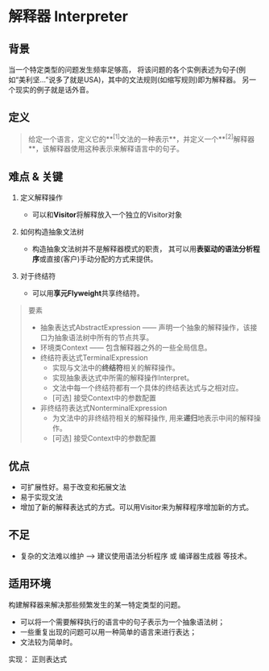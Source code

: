 # 解释器 Interpreter
## 背景
当一个特定类型的问题发生频率足够高， 将该问题的各个实例表述为句子(例如“美利坚...”说多了就是USA)，其中的文法规则(如缩写规则)即为解释器。
另一个现实的例子就是话外音。

## 定义
>给定一个语言，定义它的**<sup>[1]</sup>文法的一种表示**，并定义一个**<sup>[2]</sup>解释器**，该解释器使用这种表示来解释语言中的句子。

## 难点 & 关键
1. 定义解释操作

    + 可以和**Visitor**将解释放入一个独立的Visitor对象
  
2. 如何构造抽象文法树
    
    + 构造抽象文法树并不是解释器模式的职责， 其可以用**表驱动的语法分析程序**或直接(客户)手动分配的方式来提供。
   
3. 对于终结符

    + 可以用**享元Flyweight**共享终结符。

> 要素
> + 抽象表达式AbstractExpression —— 声明一个抽象的解释操作，该接口为抽象语法树中所有的节点共享。
> + 环境类Context —— 包含解释器之外的一些全局信息。
> + 终结符表达式TerminalExpression
>      + 实现与文法中的**终结符**相关的解释操作。
>      + 实现抽象表达式中所需的解释操作Interpret。
>      + 文法中每一个终结符都有一个具体的终结表达式与之相对应。
>      + [可选] 接受Context中的参数配置
> + 非终结符表达式NonterminalExpression
>      + 为文法中的非终结符相关的解释操作, 用来**递归**地表示中间的解释操作。
>      + [可选] 接受Context中的参数配置

## 优点
+ 可扩展性好。易于改变和拓展文法
+ 易于实现文法
+ 增加了新的解释表达式的方式。可以用Visitor来为解释程序增加新的方式。

## 不足
+ 复杂的文法难以维护  ——> 建议使用语法分析程序 或 编译器生成器 等技术。

## 适用环境
构建解释器来解决那些频繁发生的某一特定类型的问题。
+ 可以将一个需要解释执行的语言中的句子表示为一个抽象语法树；
+ 一些重复出现的问题可以用一种简单的语言来进行表达；
+ 文法较为简单时。

实现： 正则表达式




